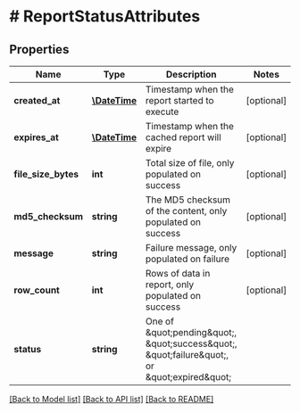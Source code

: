 # # ReportStatusAttributes

## Properties

Name | Type | Description | Notes
------------ | ------------- | ------------- | -------------
**created_at** | [**\DateTime**](\DateTime.md) | Timestamp when the report started to execute | [optional]
**expires_at** | [**\DateTime**](\DateTime.md) | Timestamp when the cached report will expire | [optional]
**file_size_bytes** | **int** | Total size of file, only populated on success | [optional]
**md5_checksum** | **string** | The MD5 checksum of the content, only populated on success | [optional]
**message** | **string** | Failure message, only populated on failure | [optional]
**row_count** | **int** | Rows of data in report, only populated on success | [optional]
**status** | **string** | One of \&quot;pending\&quot;, \&quot;success\&quot;, \&quot;failure\&quot;, or \&quot;expired\&quot; |

[[Back to Model list]](../../README.md#models) [[Back to API list]](../../README.md#endpoints) [[Back to README]](../../README.md)
